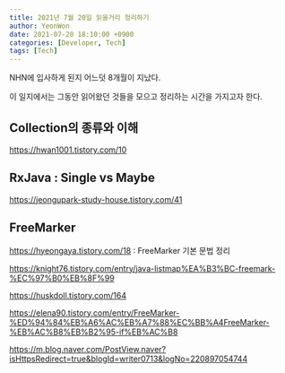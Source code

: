 ```yaml
---
title: 2021년 7월 20일 읽을거리 정리하기
author: YeonWon
date: 2021-07-20 18:10:00 +0900
categories: [Developer, Tech]
tags: [Tech]
---
```


NHN에 입사하게 된지 어느덧 8개월이 지났다.

이 일지에서는 그동안 읽어왔던 것들을 모으고 정리하는 시간을 가지고자 한다.


## Collection의 종류와 이해

https://hwan1001.tistory.com/10


## RxJava : Single vs Maybe

https://jeongupark-study-house.tistory.com/41


## FreeMarker

https://hyeongaya.tistory.com/18 : FreeMarker 기본 문법 정리

https://knight76.tistory.com/entry/java-listmap%EA%B3%BC-freemark-%EC%97%B0%EB%8F%99

https://huskdoll.tistory.com/164

https://elena90.tistory.com/entry/FreeMarker-%ED%94%84%EB%A6%AC%EB%A7%88%EC%BB%A4FreeMarker-%EB%AC%B8%EB%B2%95-if%EB%AC%B8

https://m.blog.naver.com/PostView.naver?isHttpsRedirect=true&blogId=writer0713&logNo=220897054744

